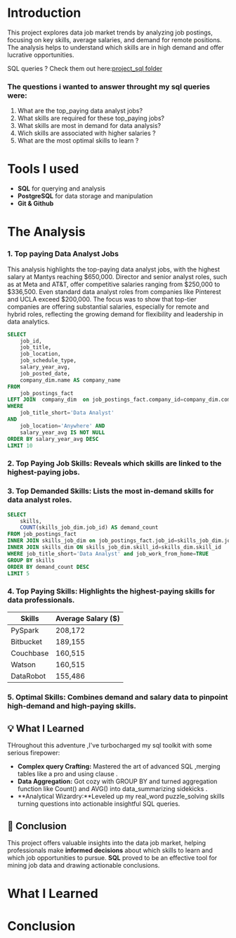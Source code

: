 # Introduction
This project explores data job market trends by analyzing job postings, focusing on key skills, average salaries, and demand for remote positions. The analysis helps to understand which skills are in high demand and offer lucrative opportunities.

SQL queries ? Check them out here:[project_sql folder](/Project_sql/)


### The questions i wanted to answer throught my sql queries were:

1. What are the top_paying data analyst jobs?
2. What skills are required for these top_paying jobs?
3. What skills are most in demand for data analysis?
4. Wich skills are associated with higher salaries ?
5. What are the most optimal skills to learn ?
# Tools I used

- **SQL** for querying and analysis
- **PostgreSQL** for data storage and manipulation
- **Git & Github**


# The Analysis

### 1. Top paying Data Analyst Jobs 
This analysis highlights the top-paying data analyst jobs, with the highest salary at Mantys reaching $650,000. Director and senior analyst roles, such as at Meta and AT&T, offer competitive salaries ranging from $250,000 to $336,500. Even standard data analyst roles from companies like Pinterest and UCLA exceed $200,000. The focus was to show that top-tier companies are offering substantial salaries, especially for remote and hybrid roles, reflecting the growing demand for flexibility and leadership in data analytics.
~~~sql
SELECT 
    job_id,
    job_title,
    job_location,
    job_schedule_type,
    salary_year_avg,
    job_posted_date,
    company_dim.name AS company_name
FROM 
    job_postings_fact 
LEFT JOIN  company_dim  on job_postings_fact.company_id=company_dim.company_id  
WHERE 
    job_title_short='Data Analyst'
AND 
    job_location='Anywhere' AND
    salary_year_avg IS NOT NULL
ORDER BY salary_year_avg DESC
LIMIT 10
~~~

### 2. Top Paying Job Skills: Reveals which skills are linked to the highest-paying jobs.

### 3. Top Demanded Skills: Lists the most in-demand skills for data analyst roles.

~~~~sql
SELECT 
    skills,
    COUNT(skills_job_dim.job_id) AS demand_count
FROM job_postings_fact
INNER JOIN skills_job_dim on job_postings_fact.job_id=skills_job_dim.job_id
INNER JOIN skills_dim ON skills_job_dim.skill_id=skills_dim.skill_id
WHERE job_title_short='Data Analyst' and job_work_from_home=TRUE
GROUP BY skills
ORDER BY demand_count DESC
LIMIT 5 
~~~~

### 4. Top Paying Skills: Highlights the highest-paying skills for data professionals.

| **Skills**    | **Average Salary ($)** |
|---------------|------------------------|
| PySpark       | 208,172                |
| Bitbucket     | 189,155                |
| Couchbase     | 160,515                |
| Watson        | 160,515                |
| DataRobot     | 155,486                |


### 5. Optimal Skills: Combines demand and salary data to pinpoint high-demand and high-paying skills.


## 💡 What I Learned
THroughout this adventure ,I've turbocharged my sql toolkit with some serious firepower:
- **Complex query Crafting:** Mastered the art of advanced SQL ,merging tables like a pro and using clause .
- **Data Aggregation:** Got cozy with GROUP BY and turned aggregation function like Count() and AVG() into data_summarizing sidekicks .
- **Analytical Wizardry:**Leveled up my real_word puzzle_solving skills turning questions into actionable insightful SQL queries.

## 🏁 Conclusion
This project offers valuable insights into the data job market, helping professionals make **informed decisions** about which skills to learn and which job opportunities to pursue. **SQL** proved to be an effective tool for mining job data and drawing actionable conclusions.





# What I Learned

# Conclusion 
